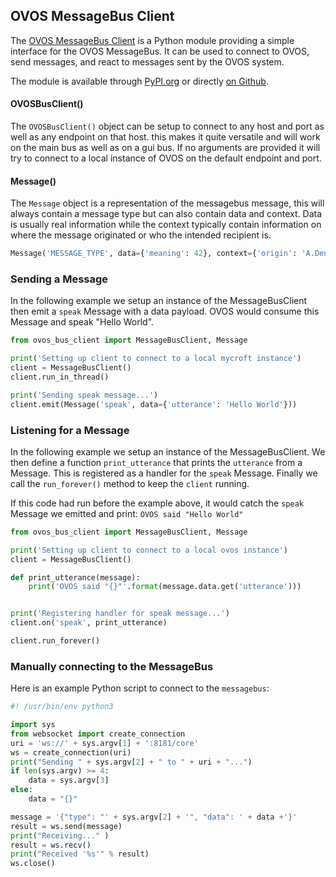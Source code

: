 
## OVOS MessageBus Client

The [OVOS MessageBus Client](https://github.com/OpenVoiceOS/ovos-bus-client) is a Python module providing a simple interface for the OVOS MessageBus. It can be used to connect to OVOS, send messages, and react to messages sent by the OVOS system.

The module is available through [PyPI.org](https://pypi.org/project/ovos-bus-client) or directly [on Github](https://github.com/OpenVoiceOS/ovos-bus-client).

#### OVOSBusClient\(\)

The `OVOSBusClient()` object can be setup to connect to any host and port as well as any endpoint on that host. this makes it quite versatile and will work on the main bus as well as on a gui bus. If no arguments are provided it will try to connect to a local instance of OVOS on the default endpoint and port.

#### Message\(\)

The `Message` object is a representation of the messagebus message, this will always contain a message type but can also contain data and context. Data is usually real information while the context typically contain information on where the message originated or who the intended recipient is.

```python
Message('MESSAGE_TYPE', data={'meaning': 42}, context={'origin': 'A.Dent'})
```

### Sending a Message

In the following example we setup an instance of the MessageBusClient then emit a `speak` Message with a data payload. OVOS would consume this Message and speak "Hello World".

```python
from ovos_bus_client import MessageBusClient, Message

print('Setting up client to connect to a local mycroft instance')
client = MessageBusClient()
client.run_in_thread()

print('Sending speak message...')
client.emit(Message('speak', data={'utterance': 'Hello World'}))
```

### Listening for a Message

In the following example we setup an instance of the MessageBusClient. We then define a function `print_utterance` that prints the `utterance` from a Message. This is registered as a handler for the `speak` Message. Finally we call the `run_forever()` method to keep the `client` running.

If this code had run before the example above, it would catch the `speak` Message we emitted and print: `OVOS said "Hello World"`

```python
from ovos_bus_client import MessageBusClient, Message

print('Setting up client to connect to a local ovos instance')
client = MessageBusClient()

def print_utterance(message):
    print('OVOS said "{}"'.format(message.data.get('utterance')))


print('Registering handler for speak message...')
client.on('speak', print_utterance)

client.run_forever()
```

### Manually connecting to the MessageBus

Here is an example Python script to connect to the `messagebus`:

```python
#! /usr/bin/env python3

import sys
from websocket import create_connection
uri = 'ws://' + sys.argv[1] + ':8181/core'
ws = create_connection(uri)
print("Sending " + sys.argv[2] + " to " + uri + "...")
if len(sys.argv) >= 4:
    data = sys.argv[3]
else:  
    data = "{}"

message = '{"type": "' + sys.argv[2] + '", "data": ' + data +'}'  
result = ws.send(message)  
print("Receiving..." )
result = ws.recv()  
print("Received '%s'" % result)
ws.close()
```


